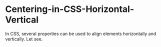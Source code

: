# Centering-in-CSS-Horizontal-Vertical
In CSS, several properties can be used to align elements horizontally and vertically. Let see.
